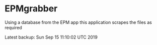 # EPMgrabber
Using a database from the EPM app this application scrapes the files as required


Latest backup: Sun Sep 15 11:10:02 UTC 2019
